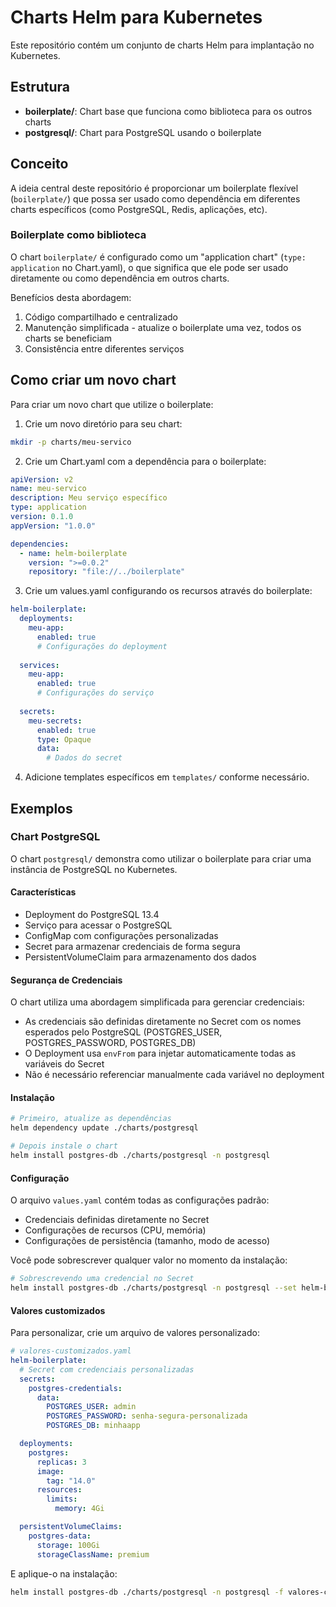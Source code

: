 # Charts Helm para Kubernetes

Este repositório contém um conjunto de charts Helm para implantação no Kubernetes.

## Estrutura

- **boilerplate/**: Chart base que funciona como biblioteca para os outros charts
- **postgresql/**: Chart para PostgreSQL usando o boilerplate

## Conceito

A ideia central deste repositório é proporcionar um boilerplate flexível (`boilerplate/`) que possa ser usado como dependência em diferentes charts específicos (como PostgreSQL, Redis, aplicações, etc).

### Boilerplate como biblioteca

O chart `boilerplate/` é configurado como um "application chart" (`type: application` no Chart.yaml), o que significa que ele pode ser usado diretamente ou como dependência em outros charts.

Benefícios desta abordagem:
1. Código compartilhado e centralizado
2. Manutenção simplificada - atualize o boilerplate uma vez, todos os charts se beneficiam
3. Consistência entre diferentes serviços

## Como criar um novo chart

Para criar um novo chart que utilize o boilerplate:

1. Crie um novo diretório para seu chart:
```bash
mkdir -p charts/meu-servico
```

2. Crie um Chart.yaml com a dependência para o boilerplate:
```yaml
apiVersion: v2
name: meu-servico
description: Meu serviço específico
type: application
version: 0.1.0
appVersion: "1.0.0"

dependencies:
  - name: helm-boilerplate
    version: ">=0.0.2"
    repository: "file://../boilerplate"
```

3. Crie um values.yaml configurando os recursos através do boilerplate:
```yaml
helm-boilerplate:
  deployments:
    meu-app:
      enabled: true
      # Configurações do deployment
  
  services:
    meu-app:
      enabled: true
      # Configurações do serviço
      
  secrets:
    meu-secrets:
      enabled: true
      type: Opaque
      data:
        # Dados do secret
```

4. Adicione templates específicos em `templates/` conforme necessário.

## Exemplos

### Chart PostgreSQL

O chart `postgresql/` demonstra como utilizar o boilerplate para criar uma instância de PostgreSQL no Kubernetes.

#### Características

- Deployment do PostgreSQL 13.4
- Serviço para acessar o PostgreSQL
- ConfigMap com configurações personalizadas
- Secret para armazenar credenciais de forma segura
- PersistentVolumeClaim para armazenamento dos dados

#### Segurança de Credenciais

O chart utiliza uma abordagem simplificada para gerenciar credenciais:

- As credenciais são definidas diretamente no Secret com os nomes esperados pelo PostgreSQL (POSTGRES_USER, POSTGRES_PASSWORD, POSTGRES_DB)
- O Deployment usa `envFrom` para injetar automaticamente todas as variáveis do Secret
- Não é necessário referenciar manualmente cada variável no deployment

#### Instalação

```bash
# Primeiro, atualize as dependências
helm dependency update ./charts/postgresql

# Depois instale o chart
helm install postgres-db ./charts/postgresql -n postgresql
```

#### Configuração

O arquivo `values.yaml` contém todas as configurações padrão:

- Credenciais definidas diretamente no Secret
- Configurações de recursos (CPU, memória)
- Configurações de persistência (tamanho, modo de acesso)

Você pode sobrescrever qualquer valor no momento da instalação:

```bash
# Sobrescrevendo uma credencial no Secret
helm install postgres-db ./charts/postgresql -n postgresql --set helm-boilerplate.secrets.postgres-credentials.data.POSTGRES_PASSWORD=senhaSegura123
```

#### Valores customizados

Para personalizar, crie um arquivo de valores personalizado:

```yaml
# valores-customizados.yaml
helm-boilerplate:
  # Secret com credenciais personalizadas
  secrets:
    postgres-credentials:
      data:
        POSTGRES_USER: admin
        POSTGRES_PASSWORD: senha-segura-personalizada
        POSTGRES_DB: minhaapp

  deployments:
    postgres:
      replicas: 3
      image:
        tag: "14.0"
      resources:
        limits:
          memory: 4Gi

  persistentVolumeClaims:
    postgres-data:
      storage: 100Gi
      storageClassName: premium
```

E aplique-o na instalação:

```bash
helm install postgres-db ./charts/postgresql -n postgresql -f valores-customizados.yaml
``` 